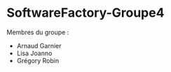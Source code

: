 # SoftwareFactory-Groupe4

Membres du groupe : <ul><li>Arnaud Garnier</li><li>Lisa Joanno</li><li>Grégory Robin</li>
